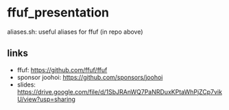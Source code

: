 # ffuf_presentation
aliases.sh: useful aliases for ffuf (in repo above)

## links
* ffuf: https://github.com/ffuf/ffuf
* sponsor joohoi: https://github.com/sponsors/joohoi
* slides: https://drive.google.com/file/d/1SbJRAnWQ7PaNRDuxKPtaWhPjZCp7vikU/view?usp=sharing
